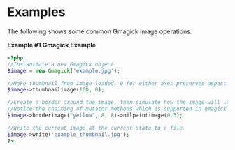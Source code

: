 Examples
========

The following shows some common Gmagick image operations.

**Example \#1 Gmagick Example**

``` php
<?php
//Instantiate a new Gmagick object
$image = new Gmagick('example.jpg');

//Make thumbnail from image loaded. 0 for either axes preserves aspect ratio
$image->thumbnailimage(100, 0);

//Create a border around the image, then simulate how the image will look like as an oil painting
//Notice the chaining of mutator methods which is supported in gmagick
$image->borderimage("yellow", 8, 8)->oilpaintimage(0.3);

//Write the current image at the current state to a file
$image->write('example_thumbnail.jpg');
?>
```
